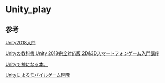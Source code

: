 # Unity_play

## 参考

[Unity2018入門](https://and-idea.sbcr.jp/?p=1548)

[Unityの教科書 Unity 2018完全対応版 2D&3Dスマートフォンゲーム入門講座 ](https://www.sbcr.jp/products/4797397659.html)

[Unityで神になる本。](http://unity.incd2.jp/)

[Unityによるモバイルゲーム開発](https://www.oreilly.co.jp/books/9784873118505/)
